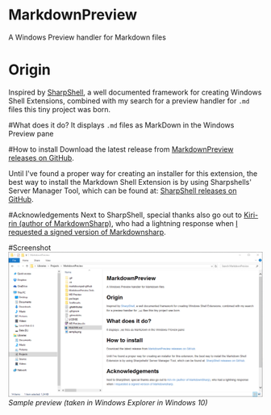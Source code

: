 # MarkdownPreview
A Windows Preview handler for Markdown files

# Origin
Inspired by [SharpShell](https://sharpshell.codeplex.com/ "Sharpshell"), a well documented framework for creating Windows Shell Extensions, combined with my search for a preview handler for `.md` files this tiny project was born.

#What does it do?
It displays `.md` files as MarkDown in the Windows Preview pane 

#How to install
Download the latest release from [MarkdownPreview releases on GitHub](https://github.com/Atrejoe/MarkdownPreview/releases "MarkdownPreview on GitHub").

Until I've found a proper way for creating an installer for this extension, the best way to install the Markdown Shell Extension is by using Sharpshells' Server Manager Tool, which can be found at:  [SharpShell releases on GitHub](https://github.com/dwmkerr/sharpshell/releases "SharpShell releases").

#Acknowledgements
Next to SharpShell, special thanks also go out to [Kiri-rin (author of MarkdownSharp)](https://github.com/Kiri-rin/markdownsharp "Kiri-rin"), who had a lightning response when [I requested a signed version of Markdownsharp](https://github.com/Kiri-rin/markdownsharp/issues/71). 

#Screenshot
![Sample image](sample.png)
*Sample preview (taken in Windows Explorer in Windows 10)*